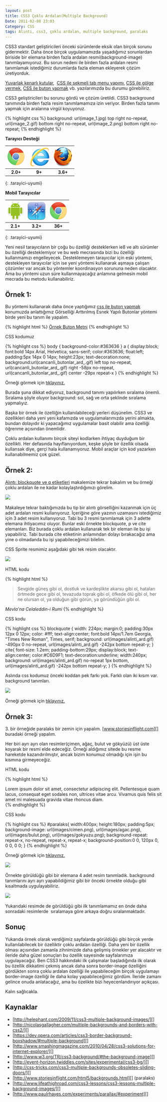 ```yaml
---
layout: post
title: CSS3 Çoklu Ardalan(Multiple Background)
Date: 2011-02-08 23:03
Category: CSS
tags: Alıntı, css3, çoklu ardalan, multiple background, paralaks
---
```


CSS3 standart geliştiricileri önceki sürümlerde eksik olan birçok sorunu
gidermektir. Daha önce birçok uygulamamızda yaşadığımız sorunlardan
biriside bir elemana birden fazla ardalan resmi(background-image)
tanımlayamıyoruz. Bu sorun nedeni ile birden fazla ardalan resmi
tanımlamak istediğimiz durumlarda fazla eleman ekleyerek çözüm
üretiyorduk.

[Yuvarlak kenarlı kutular][],  [CSS ile sekmeli tab menu yapımı][], [CSS ile gölge vermek][], [CSS ile buton yapmak][] vb. yazılarımızda bu
durumu görebiliriz.

CSS3 geliştiricileri bu sorunu gördü ve çözüm üretildi. CSS3 background
tanımında birden fazla resim tanımlamamıza izin veriyor. Birden fazla
tanımı yapmak için aralarına virgül koyuyoruz.

{% highlight css %}
background: url(image_1.jpg) top right no-repeat,
url(image_2.gif) bottom right no-repeat,
url(image_2.png) bottom right no-repeat;
{% endhighlight %}


**Tarayıcı Desteği**

|![Chrome][chrome]|![explorer][explorer]|![Firefox][firefox]|
|:-----------------:|:---------------:|:-------------------:|
|**2.0+**|**9+**|**3.6+**|
{: .tarayici-uyumi}

**Mobil Tarayıcılar**

|![Android][android] | ![Mobil Safari][msafari] | ![Chrome][chrome] |
|:------------------------:|:----------------------:|:-------------------:|
|**2.1+**|**3.2+**|**36+**|
{: .tarayici-uyumi}

Yeni nesil tarayıcıların bir çoğu bu özelliği desteklerken ie8 ve altı
sürümler bu özelliği desteklemiyor ve bu web mecrasında bizi bu özelliği
kullanmamızı engelleyecek. Desteklemeyen tarayıcılar için eski yöntemi,
destekleyen tarayıcılar için ise yeni yöntemi kullanarak aşmaya çalışan
çözümler var ancak bu yöntemler koordinasyon sorununa neden olacaktır.
Ama bu yöntemi uzun süre kullanmayacağız anlamına gelmesin mobil mecrada
bu metodu kullanabiliriz.

## Örnek 1:

Bu yöntemi kullanarak daha önce yaptığımız [css ile buton yapmak][CSS ile buton yapmak] konumuzda anlattığımız Görselliği Arttırılmış Esnek
Yapılı Butonlar yöntemi birde yeni bu tanım ile yapalım.

{% highlight html %}
<a href="">Örnek Buton Metni</a>
{% endhighlight %}

CSS kodumuz

{% highlight css %}
body {
    background-color:#363636
}
a {
    display:block;
    font:bold 14px Arial, Helvetica, sans-serif;
    color:#363636;
    float:left;
    padding:5px 14px 0 14px;
    height:23px;
    text-decoration:none;
    background:url(cancanli_butonlar_ard_.gif) left top no-repeat, url(cancanli_butonlar_ard_.gif) right -58px no-repeat, url(cancanli_butonlar_ard_.gif) center -29px repeat-x
}
{% endhighlight %}

Örneği görmek için [tıklayınız.][]

Burada şuna dikkat ediyoruz, background tanımı yapılırken sıralama
önemli. Sıralama şöyle oluyor background: sol, sağ ve orta şeklinde
sıralama yapmalıyız.

Başka bir örnek ile özelliğin kullanılabileceği yerleri düşünelim. CSS3
ve özellikleri daha yeni yeni kafamızda ve uygulamalarımızda yerini
almakta, bundan dolayıdır ki yapacağımız uygulamalar basit olabilir ama
özelliği öğrenme açısından önemlidir.

Çoklu ardalan kullanımı birçok siteyi kodlarken ihtiyaç duyduğum bir
özellikti. Her defasında hayıflanıyordum, keşke şöyle bir özellik olsada
kullansak diye, gerçi hala kullanamıyoruz. Mobil araçlar için kod
yazarken kullanabilmemiz çok güzel.

## Örnek 2:

[Alıntı: blockquote ve q etiketleri][] makalemize tekrar bakalım ve bu
örneği çoklu ardalan ile ne kadar kolaylaştırdığımızı görelim.

![][100]

Makaleye tekrar baktığımızda bu tip bir alıntı görselliğini kazanmak
için üç adet ardalan resmi kullanıyoruz. İçeriğine göre yazının
uzamasını istediğimiz için 3 adet resim kullanıyoruz. Tabi bu 3 resmi
tanımlamak için 3 adette elemana ihtiyacımız oluyor. Bunlar eski örnekte
blockquote, p ve cite elemanları. Biz burada çoklu ardalan kullanarak
tek bir eleman ile bu işi yapabiliriz. Tabi burada cite etiketinin
anlamından dolayı bırakacağız ama yine o olmadanda bu işi
yapabileceğimizi bilelim.

CSS Sprite resmimiz aşağıdaki gibi tek resim olacaktır.

![][1]

HTML kodu

{% highlight html %}
<blockquote>Sevgide güneş gibi ol, dostluk ve kardeşlikte akarsu gibi ol, hataları örtmede gece gibi ol, tevazuda toprak gibi ol, öfkede ölü gibi
ol, her ne olursan ol, ya olduğun gibi görün, ya göründüğün gibi ol.</blockquote>
<cite>Mevla'na Celaleddin-i Rumi</cite>
{% endhighlight %}

CSS kodu

{% highlight css %}
blockquote {
    width: 224px;
    margin:0;
    padding:30px 12px 0 12px;
    color: #fff;
    text-align:center;
    font:bold 14px/1.7em Georgia, "Times New Roman", Times, serif;
    background: url(images/alinti_ard.gif) -490px 0 no-repeat, url(images/alinti_ard.gif) -242px bottom repeat-y;
}
cite{
    font-size: 1.2em;
    padding-bottom:29px;
    display:block;
    text-align:center;
    color:#C6D9F1;
    text-decoration:underline;
    width:240px;
    background: url(images/alinti_ard.gif) no-repeat 1px bottom, url(images/alinti_ard.gif) -242px bottom repeat-y;
}
{% endhighlight %}

Aslında css kodumuz önceki koddan pek farkı yok. Farklı olan iki kısım
var. background tanımları.

![][2]

Örneği görmek için [tıklayınız.][3]

## Örnek 3:

​3. bir örneğide paralaks bir zemin için yapalım.
[www.storiesinflight.com][] buradaki örneği yapalım.

Her biri ayrı ayrı olan resimler(çimen, ağaç, bulut ve gökyüzü) üst üste
koyarak bir resmi elde edeceğiz. Örneği aldığımız sitede bu resme
hareketde kazandırılmıştır, ancak bizim konumuz olmadığı için işin bu
kısmına girmeyeceğiz.

HTML kodu

{% highlight html %}
<div id="paralaks">
Lorem ipsum dolor sit amet, consectetur adipiscing elit. Pellentesque quam lacus, consequat eget sodales non, ultrices vitae arcu. Vivamus quis felis sit amet mi malesuada gravida vitae rhoncus diam.
</div>
{% endhighlight %}

CSS kodu

{% highlight css %}
#paralaks{
	width:400px;
	height:180px;
	padding:5px;
	background-image: url(images/cimen.png), url(images/agac.png), url(images/bulut.png), url(images/gokyuzu.png);
	background-repeat: repeat-x, no-repeat, repeat-x, repeat-x;
	background-position:0 0, 120px 0, 0 0, 0 0;
}
{% endhighlight %}

Örneği görmek için [tıklayınız.][4]

![][5]

Örnekte görüldüğü gibi bir elemana 4 adet resim tanımladık. background
tanımlarını ayrı ayrı yapabildiğimiz gibi bir önceki örnekte olduğu gibi
kısaltmada uygulayabiliriz.

![][6]

Yukarıdaki resimde de görüldüğü gibi ilk tanımlamamız en önde daha
sonradaki resimlerde  sıralamaya göre arkaya doğru sıralanmaktadır.

## Sonuç

Yukarıda örnek olarak verdiğimiz sayfalarda görüldüğü gibi birçok yerde
kullanılabilecek bir özelliktir çoklu ardalan özelliği. Daha yeni bir
özellik olması açısından zamanla zihnimizde daha gelişmiş örnekler yer
alacaktır ve ileride daha güzel sonuçları bu özellik sayesinde
sayfalarımıza uygulayacağız. Ben CSS3 hakkındaki ilk çalışmalar
başladığında ilk olarak bu özellik dikkatimi çekmiş ancak daha sonra
border-image özelliğini gördükten sonra çoklu ardalan özelliği ile
yapabileceğim birçok uygulamayı border-image özelliği ile daha kolay
yapabileceğimiz gördüm. İleride zamanı gelince onuda anlatacağız, ama bu
özelikte bizi heyecenlandırıyor açıkçası.

Kalın sağlıcakla.

## Kaynaklar

-   [http://helephant.com/2009/11/css3-multiple-background-images/][]
-   [http://nicolasgallagher.com/multiple-backgrounds-and-borders-with-css2/][]
-   [https://dev.opera.com/articles/css3-border-background-boxshadow/#multiple-background][]
-   [http://www.smashingmagazine.com/2010/04/28/css3-solutions-for-internet-explorer/][]
-   [http://www.w3.org/TR/css3-background/#the-background-image][]
-   [http://event-horizon.twiddles.com/sites/experimental/css3-bg/][]
-   [http://css-tricks.com/css3-multiple-backgrounds-obsoletes-sliding-doors/][]
-   [http://www.storiesinflight.com/html5/backgrounds.html][] (paralaks)
-   [http://www.lifeathighroad.com/css3-lessons/css3-lessons-multiple-background-images/][]
-   [http://www.paulrhayes.com/experiments/parallax/#experiment][]

  [Yuvarlak kenarlı kutular]: http://www.fatihhayrioglu.com/yuvarlak-kenarli-kutular/
  [CSS ile sekmeli tab menu yapımı]: http://www.fatihhayrioglu.com/css-ile-sekmelitab-menu-yapimi/
  [CSS ile gölge vermek]: http://www.fatihhayrioglu.com/css-ile-golge-vermek/
  [CSS ile buton yapmak]: http://www.fatihhayrioglu.com/css-ile-buton-yapmak/
  [tıklayınız.]: /dokumanlar/coklu_ardalan_tanimi/css_ile_buton.html
  [Alıntı: blockquote ve q etiketleri]: http://www.fatihhayrioglu.com/alinti-blockquote-ve-q-etiketleri/
  [100]: https://lh5.googleusercontent.com/SJPUNhGo1EIpgZCusQV8ahSeUnnYrIbtpMefhym0mfKhJhjgLsGQ9QB1mkm8-jwnpF9YNoPoS8feY1b5zu2dlGxADYrohj8UtXwqP7oNGK6MCYRyVIU
  [1]: /images/alinti_ard-300x12.gif
  [2]: /images/alinti_sema-300x45.gif
  [3]: /dokumanlar/coklu_ardalan_tanimi/alinti_coklu_ardalan.html
  [www.storiesinflight.com]: http://www.storiesinflight.com/
  [4]: /dokumanlar/coklu_ardalan_tanimi/coklu_ard_paralaks.html
  [5]: https://lh3.googleusercontent.com/GJZCOSKaonqtZWRowbC3piRUAtnokihjVZiJsrpoH0o57aizW_h-lUD9BVbVaxS1LfTy_epfpqAZ4QfVDAY7OxMblGYo2jAChutnXQcM8Mdvs7QJM34
  [6]: https://lh3.googleusercontent.com/oxpb3X9kHeRE5dTNBgxITu8aboSFcjEy794Lk6s_f2yZaGQ907oICh-OWvcfbaK5NK7aLjgSnXrv8v6EU8biB5g4kiahmYf1tTaOqBboxqapOSS2_YY
  [http://helephant.com/2009/11/css3-multiple-background-images/]: http://helephant.com/2009/11/css3-multiple-background-images/
  [http://nicolasgallagher.com/multiple-backgrounds-and-borders-with-css2/]: http://nicolasgallagher.com/multiple-backgrounds-and-borders-with-css2/
  [https://dev.opera.com/articles/css3-border-background-boxshadow/#multiple-background]: https://dev.opera.com/articles/css3-border-background-boxshadow/#multiple-background
  [http://www.smashingmagazine.com/2010/04/28/css3-solutions-for-internet-explorer/]: http://www.smashingmagazine.com/2010/04/28/css3-solutions-for-internet-explorer/
  [http://www.w3.org/TR/css3-background/#the-background-image]: http://www.w3.org/TR/css3-background/#the-background-image
  [http://event-horizon.twiddles.com/sites/experimental/css3-bg/]: http://event-horizon.twiddles.com/sites/experimental/css3-bg/
  [http://css-tricks.com/css3-multiple-backgrounds-obsoletes-sliding-doors/]: http://css-tricks.com/css3-multiple-backgrounds-obsoletes-sliding-doors/
  [http://www.storiesinflight.com/html5/backgrounds.html]: http://www.storiesinflight.com/html5/backgrounds.html
  [http://www.lifeathighroad.com/css3-lessons/css3-lessons-multiple-background-images/]: http://www.lifeathighroad.com/css3-lessons/css3-lessons-multiple-background-images/
  [http://www.paulrhayes.com/experiments/parallax/#experiment]: http://www.paulrhayes.com/experiments/parallax/#experiment


[firefox]: /images/ff.png
[chrome]: /images/ch.png
[explorer]: /images/ie.png
[msafari]:/images/sm.png
[android]:/images/an.png